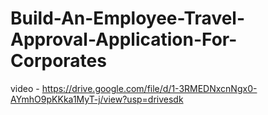 # Build-An-Employee-Travel-Approval-Application-For-Corporates
video - https://drive.google.com/file/d/1-3RMEDNxcnNgx0-AYmhO9pKKka1MyT-j/view?usp=drivesdk  
